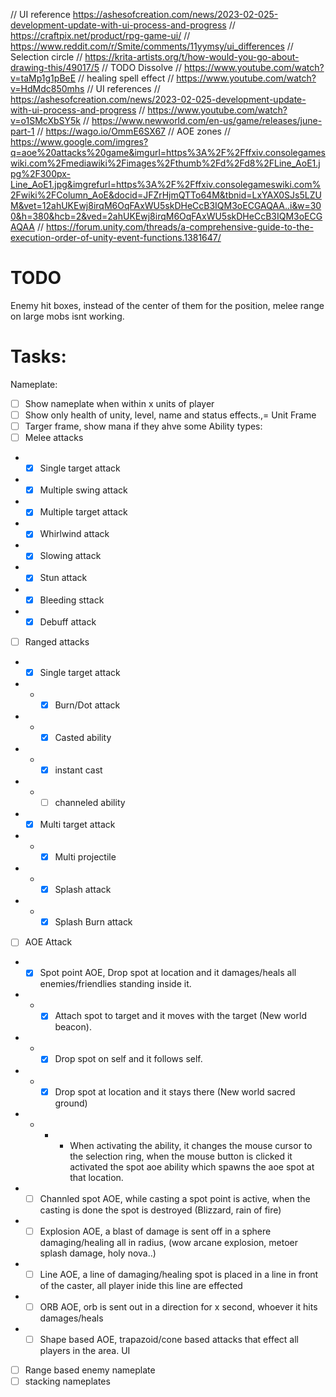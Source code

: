 // UI reference https://ashesofcreation.com/news/2023-02-025-development-update-with-ui-process-and-progress
// https://craftpix.net/product/rpg-game-ui/
// https://www.reddit.com/r/Smite/comments/11yymsy/ui_differences
// Selection circle
// https://krita-artists.org/t/how-would-you-go-about-drawing-this/49017/5
// TODO Dissolve 
// https://www.youtube.com/watch?v=taMp1g1pBeE
// healing spell effect
// https://www.youtube.com/watch?v=HdMdc850mhs
// UI references
// https://ashesofcreation.com/news/2023-02-025-development-update-with-ui-process-and-progress
// https://www.youtube.com/watch?v=o1SMcXbSY5k
// https://www.newworld.com/en-us/game/releases/june-part-1
// https://wago.io/OmmE6SX67
// AOE zones 
// https://www.google.com/imgres?q=aoe%20attacks%20game&imgurl=https%3A%2F%2Fffxiv.consolegameswiki.com%2Fmediawiki%2Fimages%2Fthumb%2Fd%2Fd8%2FLine_AoE1.jpg%2F300px-Line_AoE1.jpg&imgrefurl=https%3A%2F%2Fffxiv.consolegameswiki.com%2Fwiki%2FColumn_AoE&docid=JFZrHjmQTTo64M&tbnid=LxYAX0SJs5LZUM&vet=12ahUKEwj8irqM6OqFAxWU5skDHeCcB3IQM3oECGAQAA..i&w=300&h=380&hcb=2&ved=2ahUKEwj8irqM6OqFAxWU5skDHeCcB3IQM3oECGAQAA
// https://forum.unity.com/threads/a-comprehensive-guide-to-the-execution-order-of-unity-event-functions.1381647/

# TODO
Enemy hit boxes, instead of the center of them for the position, melee range on large mobs isnt working.
# Tasks:
Nameplate:
- [ ] Show nameplate when within x units of player
- [ ] Show only health of unity, level, name and status effects.,=
Unit Frame
- [ ] Targer frame, show mana if they ahve some
Ability types:
 - [ ] Melee attacks
 - - [X] Single target attack
 - - [X] Multiple swing attack
 - - [X] Multiple target attack
 - - [X] Whirlwind attack
 - - [X] Slowing attack
 - - [x] Stun attack
 - - [x] Bleeding sttack
 - - [X] Debuff attack
 - [ ] Ranged attacks
 - - [X] Single target attack
 - - - [X] Burn/Dot attack
 - - - [X] Casted ability
 - - - [X] instant cast
 - - - [ ] channeled ability
 - - [X] Multi target attack
 - - - [X] Multi projectile
 - - - [X] Splash attack
 - - - [X] Splash Burn attack
 - [ ] AOE Attack
 - - [X] Spot point AOE, Drop spot at location and it damages/heals all enemies/friendlies standing inside it.
 - - - [X] Attach spot to target and it moves with the target (New world beacon).
 - - - [X] Drop spot on self and it follows self.
 - - - [X] Drop spot at location and it stays there (New world sacred ground)
 - - - - When activating the ability, it changes the mouse cursor to the selection ring, when the mouse button is clicked it activated the spot aoe ability which spawns the aoe spot at that location.
 - - [ ] Channled spot AOE, while casting a spot point is active, when the casting is done the spot is destroyed (Blizzard, rain of fire)
 - - [ ] Explosion AOE, a blast of damage is sent off in a sphere damaging/healing all in radius, (wow arcane explosion, metoer splash damage, holy nova..)
 - - [ ] Line AOE, a line of damaging/healing spot is placed in a line in front of the caster, all player inide this line are effected
 - - [ ] ORB AOE, orb is sent out in a direction for x second, whoever it hits damages/heals
 - - [ ] Shape based AOE, trapazoid/cone based attacks that effect all players in the area.
UI
- [ ] Range based enemy nameplate
- [ ] stacking nameplates